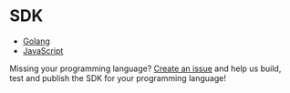 # SDK

* [Golang](./go.md)
* [JavaScript](./js.md)

Missing your programming language? [Create an issue](https://github.com/ory/hydra/issues) and help us build, test and publish the SDK for your programming language!